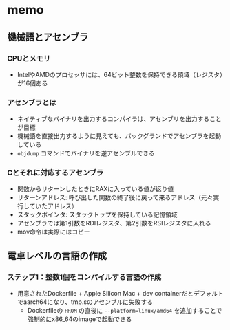 # memo

## 機械語とアセンブラ

### CPUとメモリ

- IntelやAMDのプロセッサには、64ビット整数を保持できる領域（レジスタ）が16個ある

### アセンブラとは

- ネイティブなバイナリを出力するコンパイラは、アセンブリを出力することが目標
- 機械語を直接出力するように見えても、バックグランドでアセンブラを起動している
- `objdump` コマンドでバイナリを逆アセンブルできる

### Cとそれに対応するアセンブラ

- 関数からリターンしたときにRAXに入っている値が返り値
- リターンアドレス: 呼び出した関数の終了後に戻って来るアドレス（元々実行していたアドレス）
- スタックポインタ: スタックトップを保持している記憶領域
- アセンブラでは第1引数をRDIレジスタ、第2引数をRSIレジスタに入れる
- mov命令は実際にはコピー

## 電卓レベルの言語の作成

### ステップ1：整数1個をコンパイルする言語の作成

- 用意されたDockerfile + Apple Silicon Mac + dev containerだとデフォルトでaarch64になり、tmp.sのアセンブルに失敗する
  - Dockerfileの `FROM` の直後に `--platform=linux/amd64` を追加することで強制的にx86_64のimageで起動できる

